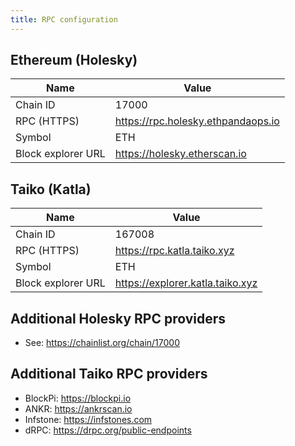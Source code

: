 ```yaml
---
title: RPC configuration
---
```


## Ethereum (Holesky)

| Name               | Value                              |
| ------------------ | ---------------------------------- |
| Chain ID           | 17000                              |
| RPC (HTTPS)        | https://rpc.holesky.ethpandaops.io |
| Symbol             | ETH                                |
| Block explorer URL | https://holesky.etherscan.io       |

## Taiko (Katla)

| Name               | Value                            |
| ------------------ | -------------------------------- |
| Chain ID           | 167008                           |
| RPC (HTTPS)        | https://rpc.katla.taiko.xyz      |
| Symbol             | ETH                              |
| Block explorer URL | https://explorer.katla.taiko.xyz |

## Additional Holesky RPC providers

- See: https://chainlist.org/chain/17000

## Additional Taiko RPC providers

- BlockPi: https://blockpi.io
- ANKR: https://ankrscan.io
- Infstone: https://infstones.com
- dRPC: https://drpc.org/public-endpoints
